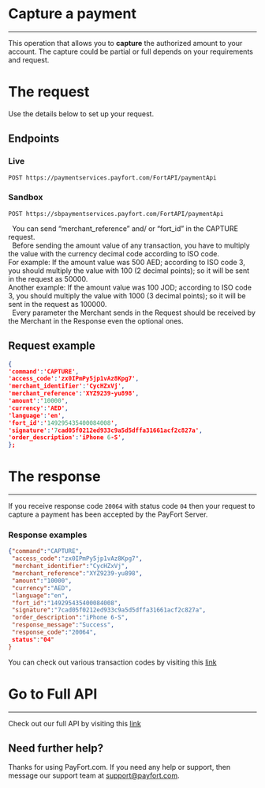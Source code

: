 # Capture a payment

------

This operation that allows you to **capture** the authorized amount to your account. The capture could be partial or full depends on your requirements and request.

# The request

Use the details below to set up your request.

## Endpoints

### Live

```
POST https://paymentservices.payfort.com/FortAPI/paymentApi
```

### Sandbox

```
POST https://sbpaymentservices.payfort.com/FortAPI/paymentApi
```



<div class="alert alert-info" role="alert"><i class="fa fa-info">&nbsp;&nbsp;</i>You can send “merchant_reference” and/ or “fort_id” in the CAPTURE request.</div>

<div class="alert alert-info" role="alert"><i class="fa fa-info">&nbsp;&nbsp;</i>Before sending the amount value of any transaction, you have to multiply the value with the currency decimal code according to ISO code.<br/>
For example: If the amount value was 500 AED; according to ISO code 3, you should multiply the value with 100 (2 decimal points); so it will be sent in the request as 50000.<br/>
Another example: If the amount value was 100 JOD; according to ISO code 3, you should multiply the value with 1000 (3 decimal points); so it will be sent in the request as 100000.

</div>

<div class="alert alert-info" role="alert"><i class="fa fa-info">&nbsp;&nbsp;</i>Every parameter the Merchant sends in the Request should be received by the Merchant in the Response even the optional ones.</div>

## Request example

```json
{
'command':'CAPTURE',
'access_code':'zx0IPmPy5jp1vAz8Kpg7',
'merchant_identifier':'CycHZxVj',
'merchant_reference':'XYZ9239-yu898',
'amount':'10000',
'currency':'AED',
'language':'en',
'fort_id':'149295435400084008',
'signature':'7cad05f0212ed933c9a5d5dffa31661acf2c827a',
'order_description':'iPhone 6-S',
};
```

#  The response

------

If you receive response code `20064` with status code `04` then your request to capture a payment has been accepted by the PayFort Server.

### Response examples

```json
{"command":"CAPTURE",
 "access_code":"zx0IPmPy5jp1vAz8Kpg7",
 "merchant_identifier":"CycHZxVj",
 "merchant_reference":"XYZ9239-yu898",
 "amount":"10000",
 "currency":"AED",
 "language":"en",
 "fort_id":"149295435400084008",
 "signature":"7cad05f0212ed933c9a5d5dffa31661acf2c827a",
 "order_description":"iPhone 6-S",
 "response_message":"Success",
 "response_code":"20064",
 status":"04"
}
```

You can check out various transaction codes by visiting this [link](transactioncodes.md)

# Go to Full API

------

Check out our full API by visiting this [link](https://docs.payfort.com/docs/api/build/index.html#redirection)

## Need further help?

Thanks for using PayFort.com. If you need any help or support, then message our support team at [support@payfort.com](mailto:support@payfort.com).